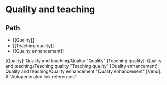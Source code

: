 # Quality and teaching

## Path

- [[Quality]]
- [[Teaching quality]]
- [[Quality enhancement]]

[//begin]: # "Autogenerated link references for markdown compatibility"
[Quality]: Quality and teaching/Quality "Quality"
[Teaching quality]: Quality and teaching/Teaching quality "Teaching quality"
[Quality enhancement]: Quality and teaching/Quality enhancement "Quality enhancement"
[//end]: # "Autogenerated link references"
